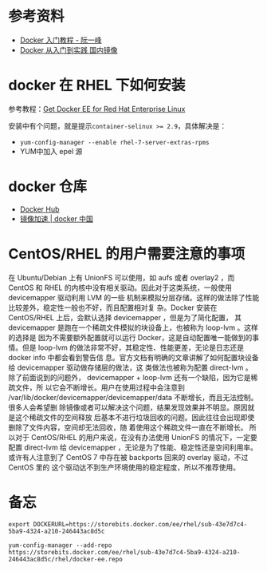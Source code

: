 
# 参考资料

* [Docker 入门教程 - 阮一峰](http://www.ruanyifeng.com/blog/2018/02/docker-tutorial.html)
* [Docker 从入门到实践 国内镜像](https://gitee.com/docker_practice/docker_practice)

# docker 在 RHEL 下如何安装

参考教程：[Get Docker EE for Red Hat Enterprise Linux](https://docs.docker.com/install/linux/docker-ee/rhel/#install-from-the-repository)

安装中有个问题，就是提示`container-selinux >= 2.9`，具体解决是：
* `yum-config-manager --enable rhel-7-server-extras-rpms`
* YUM中加入 epel 源

# docker 仓库

* [Docker Hub](https://hub.docker.com/)
* [镜像加速 | docker 中国](https://www.docker-cn.com/registry-mirror)

# CentOS/RHEL 的用户需要注意的事项

在 Ubuntu/Debian 上有 UnionFS 可以使用，如 aufs 或者 overlay2 ，而 CentOS 和 RHEL
的内核中没有相关驱动。因此对于这类系统，一般使用 devicemapper 驱动利用 LVM 的一些
机制来模拟分层存储。这样的做法除了性能比较差外，稳定性一般也不好，而且配置相对复
杂。Docker 安装在 CentOS/RHEL 上后，会默认选择 devicemapper ，但是为了简化配置，
其 devicemapper 是跑在一个稀疏文件模拟的块设备上，也被称为 loop-lvm 。这样的选择是
因为不需要额外配置就可以运行 Docker，这是自动配置唯一能做到的事情。但是 loop-lvm
的做法非常不好，其稳定性、性能更差，无论是日志还是 docker info 中都会看到警告信
息。官方文档有明确的文章讲解了如何配置块设备给 devicemapper 驱动做存储层的做法，这
类做法也被称为配置 direct-lvm 。
除了前面说到的问题外， devicemapper + loop-lvm 还有一个缺陷，因为它是稀疏文件，所
以它会不断增长。用户在使用过程中会注意到
/var/lib/docker/devicemapper/devicemapper/data 不断增长，而且无法控制。很多人会希望删
除镜像或者可以解决这个问题，结果发现效果并不明显。原因就是这个稀疏文件的空间释放
后基本不进行垃圾回收的问题。因此往往会出现即使删除了文件内容，空间却无法回收，随
着使用这个稀疏文件一直在不断增长。
所以对于 CentOS/RHEL 的用户来说，在没有办法使用 UnionFS 的情况下，一定要配置
direct-lvm 给 devicemapper ，无论是为了性能、稳定性还是空间利用率。
或许有人注意到了 CentOS 7 中存在被 backports 回来的 overlay 驱动，不过 CentOS 里的
这个驱动达不到生产环境使用的稳定程度，所以不推荐使用。

# 备忘

```
export DOCKERURL=https://storebits.docker.com/ee/rhel/sub-43e7d7c4-5ba9-4324-a210-246443ac8d5c
```

`yum-config-manager --add-repo https://storebits.docker.com/ee/rhel/sub-43e7d7c4-5ba9-4324-a210-246443ac8d5c/rhel/docker-ee.repo`
